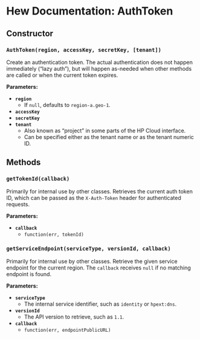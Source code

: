 # Hew Documentation: AuthToken

## Constructor

### **`AuthToken(region, accessKey, secretKey, [tenant])`**

Create an authentication token. The actual authentication does not happen immediately (“lazy auth”), but will happen as-needed when other methods are called or when the current token expires.

**Parameters:**

* **`region`**
  - If `null`, defaults to `region-a.geo-1`.
* **`accessKey`**
* **`secretKey`**
* **`tenant`**
  - Also known as “project” in some parts of the HP Cloud interface.
  - Can be specified either as the tenant name or as the tenant numeric ID.


## Methods

### **`getTokenId(callback)`**

Primarily for internal use by other classes. Retrieves the current auth token ID, which can be passed as the `X-Auth-Token` header for authenticated requests.

**Parameters:**

* **`callback`**
  - `function(err, tokenId)`

### **`getServiceEndpoint(serviceType, versionId, callback)`**

Primarily for internal use by other classes. Retrieve the given service endpoint for the current region. The `callback` receives `null` if no matching endpoint is found.

**Parameters:**

* **`serviceType`**
  - The internal service identifier, such as `identity` or `hpext:dns`.
* **`versionId`**
  - The API version to retrieve, such as `1.1`.
* **`callback`**
  - `function(err, endpointPublicURL)`